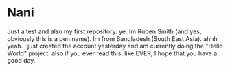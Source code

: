 # Nani
Just a test and also my first repository.
ye.
Im Ruben Smith (and yes, obviously this is a pen name).
Im from Bangladesh (South East Asia).
ahhh yeah.
i just created the account yesterday and am currently doing the "Hello World" project.
also if you ever read this, like EVER, I hope that you have a good day.
